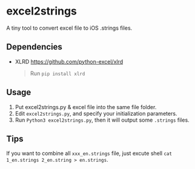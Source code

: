 # excel2strings

A tiny tool to convert excel file to iOS .strings files.

## Dependencies

- XLRD  <https://github.com/python-excel/xlrd>
  
    > Run `pip install xlrd`

## Usage

1. Put excel2strings.py & excel file into the same file folder.
2. Edit `excel2strings.py`, and specify your initialization parameters.
3. Run `Python3 excel2strings.py`, then it will output some `.strings` files.

## Tips

If you want to combine all `xxx_en.strings` file, just excute shell `cat 1_en.strings 2_en.string > en.strings`.
